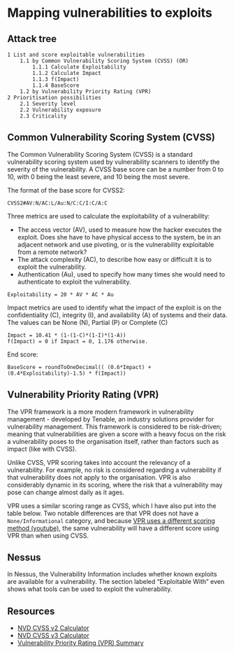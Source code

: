 # Mapping vulnerabilities to exploits

## Attack tree

```text
1 List and score exploitable vulnerabilities 
    1.1 by Common Vulnerability Scoring System (CVSS) (OR)
        1.1.1 Calculate Exploitability
        1.1.2 Calculate Impact
        1.1.3 f(Impact)
        1.1.4 BaseScore
    1.2 by Vulnerability Priority Rating (VPR)
2 Prioritisation possibilities
    2.1 Severity level
    2.2 Vulnerability exposure
    2.3 Criticality
```

## Common Vulnerability Scoring System (CVSS)

The Common Vulnerability Scoring System (CVSS) is a standard vulnerability scoring
system used by vulnerability scanners to identify the severity of the vulnerability.
A CVSS base score can be a number from 0 to 10, with 0 being the least severe, and
10 being the most severe.

The format of the base score for CVSS2:

```text
CVSS2#AV:N/AC:L/Au:N/C:C/I:C/A:C
```

Three metrics are used to calculate the exploitability of a vulnerability: 

* The access vector (AV), used to measure how the hacker executes the exploit. Does she have to have physical access 
to the system, be in an adjacent network and use pivoting, or is the vulnerability exploitable from a remote network?
* The attack complexity (AC), to describe how easy or difficult it is to exploit the vulnerability.
* Authentication (Au), used to specify how many times she would need to authenticate to exploit the vulnerability.

```text
Exploitability = 20 * AV * AC * Au
```

Impact metrics are used to identify what the impact of the exploit is on the confidentiality (C), integrity (I), and 
availability (A) of systems and their data. The values can be None (N), Partial (P) or Complete (C)

```text
Impact = 10.41 * (1-(1-C)*(1-I)*(1-A))
f(Impact) = 0 if Impact = 0, 1.176 otherwise.
```

End score:

```text
BaseScore = roundToOneDecimal(( (0.6*Impact) + (0.4*Exploitability)-1.5) * f(Impact))
```

## Vulnerability Priority Rating (VPR)

The VPR framework is a more modern framework in vulnerability management - developed by Tenable, an industry 
solutions provider for vulnerability management. This framework is considered to be risk-driven; meaning that 
vulnerabilities are given a score with a heavy focus on the risk a vulnerability poses to the organisation itself, 
rather than factors such as impact (like with CVSS).

Unlike CVSS, VPR scoring takes into account the relevancy of a vulnerability. For example, no risk is considered 
regarding a vulnerability if that vulnerability does not apply to the organisation. VPR is also considerably 
dynamic in its scoring, where the risk that a vulnerability may pose can change almost daily as it ages.

VPR uses a similar scoring range as CVSS, which I have also put into the table below. Two notable differences are 
that VPR does not have a `None/Informational` category, and because 
[VPR uses a different scoring method (youtube)](https://www.youtube.com/watch?v=XYIsBeRV1YQ), the same 
vulnerability will have a different score using VPR than when using CVSS.

## Nessus

In Nessus, the Vulnerability Information includes whether known exploits are available for a vulnerability. 
The section labeled “Exploitable With” even shows what tools can be used to exploit the vulnerability.

## Resources

* [NVD CVSS v2 Calculator](https://nvd.nist.gov/vuln-metrics/cvss/v2-calculator)
* [NVD CVSS v3 Calculator](https://nvd.nist.gov/vuln-metrics/cvss/v3-calculator) 
* [Vulnerability Priority Rating (VPR) Summary](https://www.tenable.com/sc-dashboards/vulnerability-priority-rating-vpr-summary)
